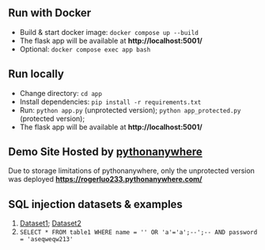 ## Run with Docker
- Build & start docker image: `docker compose up --build`
- The flask app will be available at **http://localhost:5001/**
- Optional: `docker compose exec app bash`

## Run locally
- Change directory: `cd app`
- Install dependencies: `pip install -r requirements.txt`
- Run: `python app.py` (unprotected version); `python app_protected.py` (protected version);
- The flask app will be available at **http://localhost:5001/**

## Demo Site Hosted by [pythonanywhere](https://www.pythonanywhere.com/)
Due to storage limitations of pythonanywhere, only the unprotected version was deployed **https://rogerluo233.pythonanywhere.com/**

## SQL injection datasets & examples
1. [Dataset1](https://www.kaggle.com/datasets/syedsaqlainhussain/sql-injection-dataset); [Dataset2](https://www.kaggle.com/datasets/sajid576/sql-injection-dataset)
2. `SELECT * FROM table1 WHERE name = '' OR 'a'='a';--';-- AND password = 'aseqweqw213'`
